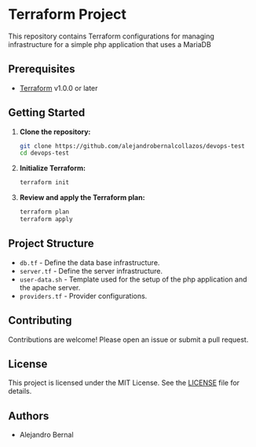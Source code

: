 # Terraform Project

This repository contains Terraform configurations for managing infrastructure for a simple php application that uses a MariaDB

## Prerequisites

- [Terraform](https://www.terraform.io/downloads.html) v1.0.0 or later

## Getting Started

1. **Clone the repository:**
    ```sh
    git clone https://github.com/alejandrobernalcollazos/devops-test
    cd devops-test
    ```

2. **Initialize Terraform:**
    ```sh
    terraform init
    ```

3. **Review and apply the Terraform plan:**
    ```sh
    terraform plan
    terraform apply
    ```

## Project Structure

- `db.tf` - Define the data base infrastructure.
- `server.tf` - Define the server infrastructure.
- `user-data.sh` - Template used for the setup of the php application and the apache server.
- `providers.tf` - Provider configurations.

## Contributing

Contributions are welcome! Please open an issue or submit a pull request.

## License

This project is licensed under the MIT License. See the [LICENSE](LICENSE) file for details.

## Authors

- Alejandro Bernal
